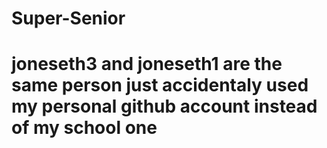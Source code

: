 # Super-Senior
# joneseth3 and joneseth1 are the same person just accidentaly used my personal github account instead of my school one 
